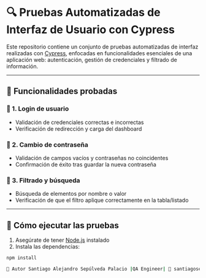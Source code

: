 # 🔍 Pruebas Automatizadas de Interfaz de Usuario con Cypress

Este repositorio contiene un conjunto de pruebas automatizadas de interfaz realizadas con [Cypress](https://www.cypress.io/), enfocadas en funcionalidades esenciales de una aplicación web: autenticación, gestión de credenciales y filtrado de información.

---

## 📌 Funcionalidades probadas

### 🔐 1. **Login de usuario**
- Validación de credenciales correctas e incorrectas
- Verificación de redirección y carga del dashboard

### 🔑 2. **Cambio de contraseña**
- Validación de campos vacíos y contraseñas no coincidentes
- Confirmación de éxito tras guardar la nueva contraseña

### 🔎 3. **Filtrado y búsqueda**
- Búsqueda de elementos por nombre o valor
- Verificación de que el filtro aplique correctamente en la tabla/listado

---

## 🚀 Cómo ejecutar las pruebas

1. Asegúrate de tener [Node.js](https://nodejs.org/) instalado
2. Instala las dependencias:

```bash
npm install

👤 Autor Santiago Alejandro Sepúlveda Palacio |QA Engineer| 📧 santiagosepulveda.engineer@gmail.com

